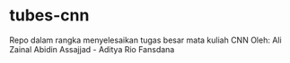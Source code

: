 # tubes-cnn
Repo dalam rangka menyelesaikan tugas besar mata kuliah CNN
Oleh: Ali Zainal Abidin Assajjad - Aditya Rio Fansdana
